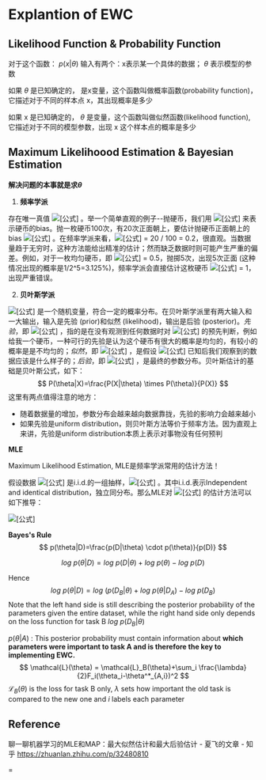 # Explantion of EWC

## Likelihood Function & Probability Function

对于这个函数： $p(x|\theta)$ 输入有两个：x表示某一个具体的数据； $\theta$ 表示模型的参数

如果 $\theta$  是已知确定的， 是x变量，这个函数叫做概率函数(probability function)，它描述对于不同的样本点  x，其出现概率是多少

如果 x 是已知确定的， $\theta$  是变量，这个函数叫做似然函数(likelihood function), 它描述对于不同的模型参数，出现  x 这个样本点的概率是多少

## Maximum Likelihoood Estimation & Bayesian Estimation

**解决问题的本事就是求$\theta$**

1. **频率学派**

存在唯一真值 ![[公式]](https://www.zhihu.com/equation?tex=%5Ctheta+) 。举一个简单直观的例子--抛硬币，我们用 ![[公式]](https://www.zhihu.com/equation?tex=P%28head%29) 来表示硬币的bias。抛一枚硬币100次，有20次正面朝上，要估计抛硬币正面朝上的bias ![[公式]](https://www.zhihu.com/equation?tex=P%28head%29%3D%5Ctheta) 。在频率学派来看，![[公式]](https://www.zhihu.com/equation?tex=%5Ctheta) = 20 / 100 = 0.2，很直观。当数据量趋于无穷时，这种方法能给出精准的估计；然而缺乏数据时则可能产生严重的偏差。例如，对于一枚均匀硬币，即 ![[公式]](https://www.zhihu.com/equation?tex=%5Ctheta) = 0.5，抛掷5次，出现5次正面 (这种情况出现的概率是1/2^5=3.125%)，频率学派会直接估计这枚硬币 ![[公式]](https://www.zhihu.com/equation?tex=%5Ctheta) = 1，出现严重错误。

2. **贝叶斯学派**

 ![[公式]](https://www.zhihu.com/equation?tex=%5Ctheta) 是一个随机变量，符合一定的概率分布。在贝叶斯学派里有两大输入和一大输出，输入是先验 (prior)和似然 (likelihood)，输出是后验 (posterior)。*先验*，即 ![[公式]](https://www.zhihu.com/equation?tex=P%28%5Ctheta%29) ，指的是在没有观测到任何数据时对 ![[公式]](https://www.zhihu.com/equation?tex=%5Ctheta) 的预先判断，例如给我一个硬币，一种可行的先验是认为这个硬币有很大的概率是均匀的，有较小的概率是是不均匀的；*似然*，即 ![[公式]](https://www.zhihu.com/equation?tex=P%28X%7C%5Ctheta%29) ，是假设 ![[公式]](https://www.zhihu.com/equation?tex=%5Ctheta) 已知后我们观察到的数据应该是什么样子的；*后验*，即 ![[公式]](https://www.zhihu.com/equation?tex=P%28%5Ctheta%7CX%29) ，是最终的参数分布。贝叶斯估计的基础是贝叶斯公式，如下：
$$
P(\theta|X)=\frac{P(X|\theta) \times P(\theta)}{P(X)}
$$
这里有两点值得注意的地方：

- 随着数据量的增加，参数分布会越来越向数据靠拢，先验的影响力会越来越小
- 如果先验是uniform distribution，则贝叶斯方法等价于频率方法。因为直观上来讲，先验是uniform distribution本质上表示对事物没有任何预判

**MLE**

Maximum Likelihood Estimation, MLE是频率学派常用的估计方法！

假设数据 ![[公式]](https://www.zhihu.com/equation?tex=x_1%2C+x_2%2C+...%2C+x_n+) 是i.i.d.的一组抽样，![[公式]](https://www.zhihu.com/equation?tex=X+%3D+%28x_1%2C+x_2%2C+...%2C+x_n%29) 。其中i.i.d.表示Independent and identical distribution，独立同分布。那么MLE对 ![[公式]](https://www.zhihu.com/equation?tex=%5Ctheta) 的估计方法可以如下推导：

![[公式]](https://www.zhihu.com/equation?tex=%5Cbegin%7Balign%2A%7D+%5Chat%7B%5Ctheta%7D_%5Ctext%7BMLE%7D+%26%3D+%5Carg+%5Cmax+P%28X%3B+%5Ctheta%29+%5C%5C+%26%3D+%5Carg+%5Cmax+P%28x_1%3B+%5Ctheta%29+P%28x_2%3B+%5Ctheta%29+%5Ccdot%5Ccdot%5Ccdot%5Ccdot+P%28x_n%3B%5Ctheta%29+%5C%5C+%26+%3D+%5Carg+%5Cmax%5Clog+%5Cprod_%7Bi%3D1%7D%5E%7Bn%7D+P%28x_i%3B+%5Ctheta%29+%5C%5C+%26%3D+%5Carg+%5Cmax+%5Csum_%7Bi%3D1%7D%5E%7Bn%7D+%5Clog+P%28x_i%3B+%5Ctheta%29+%5C%5C+%26%3D+%5Carg+%5Cmin+-+%5Csum_%7Bi%3D1%7D%5E%7Bn%7D+%5Clog+P%28x_i%3B+%5Ctheta%29+%5Cend%7Balign%2A%7D)



**Bayes's Rule**
$$
p(\theta|D)=\frac{p(D|\theta) \cdot p(\theta)}{p(D)}
$$

$$
log \ p(\theta|D)= log \ p(D|\theta) + log \ p(\theta)-log \ p(D)
$$


Hence
$$
log \ p(\theta|D)= log \ (p(D_B|\theta) + log \ p(\theta|D_A)-log \ p(D_B)
$$
Note that the left hand side is still describing the posterior probability of the parameters given the entire dataset, while the right hand side only depends on the loss function for task B $log \ p(D_B|\theta)$

$p(\theta|A)$ : This posterior probability must contain information about **which parameters were important to task A and is therefore the key to implementing EWC.**
$$
\mathcal{L}(\theta) = \mathcal{L}_B(\theta)+\sum_i \frac{\lambda}{2}F_i(\theta_i-\theta^*_{A,i})^2
$$
$\mathcal{L}_B(\theta)$ is the loss for task B only, $\lambda$ sets how important the old task is compared to the new one and $i$ labels each parameter

## Reference

聊一聊机器学习的MLE和MAP：最大似然估计和最大后验估计 - 夏飞的文章 - 知乎 https://zhuanlan.zhihu.com/p/32480810







=
